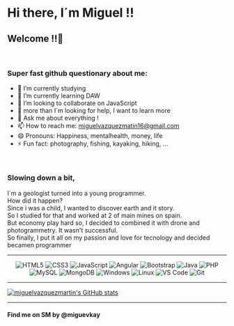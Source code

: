 ### <h1>Hi there, I´m Miguel !!</h1>
<h2>Welcome !!👋</h2>
</br>
<h3>Super fast github questionary about me: </h3>

- 🔭 I’m currently studying
- 🌱 I’m currently learning DAW
- 👯 I’m looking to collaborate on JavaScript
- 🤔 more than I´m looking for help, I want to learn more
- 💬 Ask me about everything !
- 📫 How to reach me: miguelvazquezmatin16@gmail.com
- 😄 Pronouns: Happiness, mentalhealth, money, life
- ⚡ Fun fact: photography, fishing, kayaking, hiking, ...
</br>
<h3>Slowing down a bit,</h3>
I´m a geologist turned into a young programmer.
</br>
How did it happen?
</br>
Since i was a child, I wanted to discover earth and it story. 
</br>
So I studied for that and worked at 2 of main mines on spain. 
</br>
But economy play hard so, I decided to combined it with drone and photogrammetry. 
It wasn't successful.
</br>
So finally, I put it all on my passion and love for tecnology and decided becamen programmer 



<div align="center">
  <hr>
  
![HTML5](https://img.shields.io/badge/-HTML5-%23E44D27?style=flat-square&logo=html5&logoColor=ffffff)
![CSS3](https://img.shields.io/badge/-CSS3-%231572B6?style=flat-square&logo=css3)
![JavaScript](https://img.shields.io/badge/-JavaScript-%23F7DF1C?style=flat-square&logo=javascript&logoColor=000000&labelColor=%23F7DF1C&color=%23FFCE5A)
![Angular](https://img.shields.io/badge/-Angular-dc143c?style=flat-square&logo=Angular&logoColor=ffffff)
![Bootstrap](https://img.shields.io/badge/-Bootstrap-6633cc?style=flat-square&logo=Bootstrap&logoColor=ffffff)
![Java](https://img.shields.io/badge/-Java-ffa500?style=flat-square&logo=Java&logoColor=ffffff)
![PHP](https://img.shields.io/badge/-PHP-6666FF?style=flat-square&logo=PHP&logoColor=ffffff)
![MySQL](https://img.shields.io/badge/MySQL-005C84?style=flat-square&logo=mysql&logoColor=white)
![MongoDB](https://img.shields.io/badge/-MongoDB-32cd32?style=flat-square&logo=MongoDB&logoColor=ffffff)
![Windows](https://img.shields.io/badge/Windows-0078D6?style=flat-square&logo=windows&logoColor=white)
![Linux](https://img.shields.io/badge/Linux-FCC624?style=flat-square&logo=linux&logoColor=black)
![VS Code](https://img.shields.io/badge/-VSCode-AA1ED3?style=flat-square&logo=visual-studio-code)
![Git](https://img.shields.io/badge/GIT-E44C30?style=flat-square&logo=git&logoColor=white)
</div>
<hr>

[![miguelvazquezmartin's GitHub stats](https://github-readme-stats.vercel.app/api?username=miguelvazquezmartin)](https://github.com/miguelvazquezmartin/github-readme-stats)

<hr>
<h4>Find me on SM by @miguevkay</h4>
